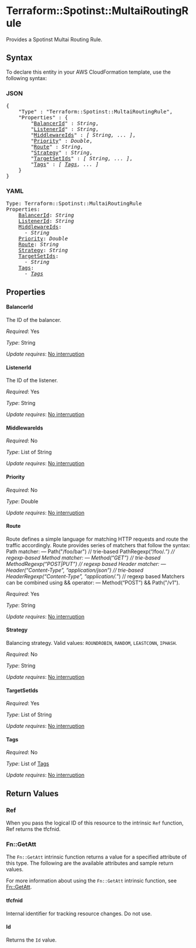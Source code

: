 # Terraform::Spotinst::MultaiRoutingRule

Provides a Spotinst Multai Routing Rule.

## Syntax

To declare this entity in your AWS CloudFormation template, use the following syntax:

### JSON

<pre>
{
    "Type" : "Terraform::Spotinst::MultaiRoutingRule",
    "Properties" : {
        "<a href="#balancerid" title="BalancerId">BalancerId</a>" : <i>String</i>,
        "<a href="#listenerid" title="ListenerId">ListenerId</a>" : <i>String</i>,
        "<a href="#middlewareids" title="MiddlewareIds">MiddlewareIds</a>" : <i>[ String, ... ]</i>,
        "<a href="#priority" title="Priority">Priority</a>" : <i>Double</i>,
        "<a href="#route" title="Route">Route</a>" : <i>String</i>,
        "<a href="#strategy" title="Strategy">Strategy</a>" : <i>String</i>,
        "<a href="#targetsetids" title="TargetSetIds">TargetSetIds</a>" : <i>[ String, ... ]</i>,
        "<a href="#tags" title="Tags">Tags</a>" : <i>[ <a href="tags.md">Tags</a>, ... ]</i>
    }
}
</pre>

### YAML

<pre>
Type: Terraform::Spotinst::MultaiRoutingRule
Properties:
    <a href="#balancerid" title="BalancerId">BalancerId</a>: <i>String</i>
    <a href="#listenerid" title="ListenerId">ListenerId</a>: <i>String</i>
    <a href="#middlewareids" title="MiddlewareIds">MiddlewareIds</a>: <i>
      - String</i>
    <a href="#priority" title="Priority">Priority</a>: <i>Double</i>
    <a href="#route" title="Route">Route</a>: <i>String</i>
    <a href="#strategy" title="Strategy">Strategy</a>: <i>String</i>
    <a href="#targetsetids" title="TargetSetIds">TargetSetIds</a>: <i>
      - String</i>
    <a href="#tags" title="Tags">Tags</a>: <i>
      - <a href="tags.md">Tags</a></i>
</pre>

## Properties

#### BalancerId

The ID of the balancer.

_Required_: Yes

_Type_: String

_Update requires_: [No interruption](https://docs.aws.amazon.com/AWSCloudFormation/latest/UserGuide/using-cfn-updating-stacks-update-behaviors.html#update-no-interrupt)

#### ListenerId

The ID of the listener.

_Required_: Yes

_Type_: String

_Update requires_: [No interruption](https://docs.aws.amazon.com/AWSCloudFormation/latest/UserGuide/using-cfn-updating-stacks-update-behaviors.html#update-no-interrupt)

#### MiddlewareIds

_Required_: No

_Type_: List of String

_Update requires_: [No interruption](https://docs.aws.amazon.com/AWSCloudFormation/latest/UserGuide/using-cfn-updating-stacks-update-behaviors.html#update-no-interrupt)

#### Priority

_Required_: No

_Type_: Double

_Update requires_: [No interruption](https://docs.aws.amazon.com/AWSCloudFormation/latest/UserGuide/using-cfn-updating-stacks-update-behaviors.html#update-no-interrupt)

#### Route

Route defines a simple language for matching HTTP requests and route the traffic accordingly. Route provides series of matchers that follow the syntax: Path matcher: — Path("/foo/bar") // trie-based PathRegexp(“/foo/.*”) // regexp-based Method matcher: — Method(“GET”) // trie-based MethodRegexp(“POST|PUT”) // regexp based Header matcher: — Header(“Content-Type”, “application/json”) // trie-based HeaderRegexp(“Content-Type”, “application/.*”) // regexp based Matchers can be combined using && operator: — Method(“POST”) && Path("/v1").

_Required_: Yes

_Type_: String

_Update requires_: [No interruption](https://docs.aws.amazon.com/AWSCloudFormation/latest/UserGuide/using-cfn-updating-stacks-update-behaviors.html#update-no-interrupt)

#### Strategy

Balancing strategy. Valid values: `ROUNDROBIN`, `RANDOM`, `LEASTCONN`, `IPHASH`.

_Required_: No

_Type_: String

_Update requires_: [No interruption](https://docs.aws.amazon.com/AWSCloudFormation/latest/UserGuide/using-cfn-updating-stacks-update-behaviors.html#update-no-interrupt)

#### TargetSetIds

_Required_: Yes

_Type_: List of String

_Update requires_: [No interruption](https://docs.aws.amazon.com/AWSCloudFormation/latest/UserGuide/using-cfn-updating-stacks-update-behaviors.html#update-no-interrupt)

#### Tags

_Required_: No

_Type_: List of <a href="tags.md">Tags</a>

_Update requires_: [No interruption](https://docs.aws.amazon.com/AWSCloudFormation/latest/UserGuide/using-cfn-updating-stacks-update-behaviors.html#update-no-interrupt)

## Return Values

### Ref

When you pass the logical ID of this resource to the intrinsic `Ref` function, Ref returns the tfcfnid.

### Fn::GetAtt

The `Fn::GetAtt` intrinsic function returns a value for a specified attribute of this type. The following are the available attributes and sample return values.

For more information about using the `Fn::GetAtt` intrinsic function, see [Fn::GetAtt](https://docs.aws.amazon.com/AWSCloudFormation/latest/UserGuide/intrinsic-function-reference-getatt.html).

#### tfcfnid

Internal identifier for tracking resource changes. Do not use.

#### Id

Returns the <code>Id</code> value.

